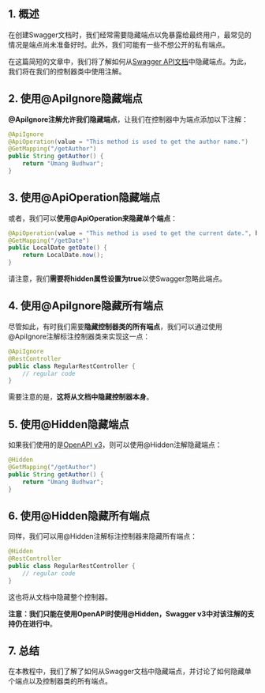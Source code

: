 ## 1. 概述

在创建Swagger文档时，我们经常需要隐藏端点以免暴露给最终用户，最常见的情况是端点尚未准备好时。此外，我们可能有一些不想公开的私有端点。

在这篇简短的文章中，我们将了解如何从[Swagger API文档](https://www.baeldung.com/swagger-2-documentation-for-spring-rest-api)中隐藏端点。为此，我们将在我们的控制器类中使用注解。

## 2. 使用@ApiIgnore隐藏端点

**@ApiIgnore注解允许我们隐藏端点**，让我们在控制器中为端点添加以下注解：

```java
@ApiIgnore
@ApiOperation(value = "This method is used to get the author name.")
@GetMapping("/getAuthor")
public String getAuthor() {
    return "Umang Budhwar";
}
```

## 3. 使用@ApiOperation隐藏端点

或者，我们可以**使用@ApiOperation来隐藏单个端点**：

```java
@ApiOperation(value = "This method is used to get the current date.", hidden = true)
@GetMapping("/getDate")
public LocalDate getDate() {
    return LocalDate.now();
}
```

请注意，我们**需要将hidden属性设置为true**以使Swagger忽略此端点。

## 4. 使用@ApiIgnore隐藏所有端点

尽管如此，有时我们需要**隐藏控制器类的所有端点**，我们可以通过使用@ApiIgnore注解标注控制器类来实现这一点：

```java
@ApiIgnore
@RestController
public class RegularRestController {
    // regular code
}
```

需要注意的是，**这将从文档中隐藏控制器本身**。

## 5. 使用@Hidden隐藏端点

如果我们使用的是[OpenAPI v3](https://www.baeldung.com/spring-rest-openapi-documentation)，则可以使用@Hidden注解隐藏端点：

```java
@Hidden
@GetMapping("/getAuthor")
public String getAuthor() {
    return "Umang Budhwar";
}
```

## 6. 使用@Hidden隐藏所有端点

同样，我们可以用@Hidden注解标注控制器来隐藏所有端点：

```java
@Hidden
@RestController
public class RegularRestController {
    // regular code
}
```

这也将从文档中隐藏整个控制器。

**注意：我们只能在使用OpenAPI时使用@Hidden，Swagger v3中对该注解的支持仍在进行中**。

## 7. 总结

在本教程中，我们了解了如何从Swagger文档中隐藏端点，并讨论了如何隐藏单个端点以及控制器类的所有端点。